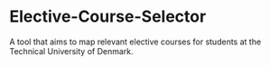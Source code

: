 # Elective-Course-Selector
A tool that aims to map relevant elective courses for students at the Technical University of Denmark.

